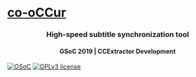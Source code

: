 <!-- PROJECT LOGO -->

<br />
<p align="center">
  <a href="https://github.com/sypai/co-oCCur">
    <h1 style="color:#1C9963">co-oCCur</h1>
  </a>
  <h3 align="center">High-speed subtitle synchronization tool</h4>
  <h4 align="center">GSoC 2019 | CCExtractor Development</h4>
</p>

[![GSoC](https://img.shields.io/badge/GSoC-2019-Red.svg)](https://summerofcode.withgoogle.com/dashboard/project/6506536917008384/overview/)
[![GPLv3 license](https://img.shields.io/badge/License-GPLv3-blue.svg)](http://perso.crans.org/besson/LICENSE.html)

